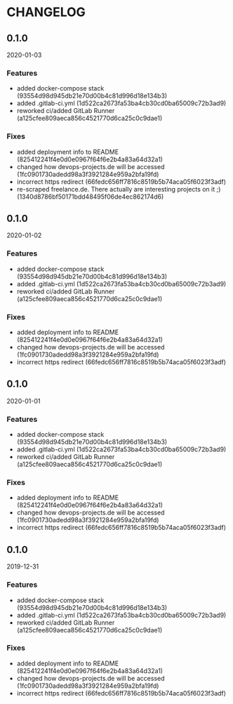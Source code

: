 # CHANGELOG

<!--- next entry here -->

## 0.1.0
2020-01-03

### Features

- added docker-compose stack (93554d98d945db21e70d00b4c81d996d18e134b3)
- added .gitlab-ci.yml (1d522ca2673fa53ba4cb30cd0ba65009c72b3ad9)
- reworked ci/added GitLab Runner (a125cfee809aeca856c4521770d6ca25c0c9dae1)

### Fixes

- added deployment info to README (825412241f4e0d0e0967f64f6e2b4a83a64d32a1)
- changed how devops-projects.de will be accessed (1fc0901730adedd98a3f3921284e959a2bfa19fd)
- incorrect https redirect (66fedc656ff7816c8519b5b74aca05f6023f3adf)
- re-scraped freelance.de. There actually are interesting projects on it ;) (1340d8786bf50171bdd48495f06de4ec862174d6)

## 0.1.0
2020-01-02

### Features

- added docker-compose stack (93554d98d945db21e70d00b4c81d996d18e134b3)
- added .gitlab-ci.yml (1d522ca2673fa53ba4cb30cd0ba65009c72b3ad9)
- reworked ci/added GitLab Runner (a125cfee809aeca856c4521770d6ca25c0c9dae1)

### Fixes

- added deployment info to README (825412241f4e0d0e0967f64f6e2b4a83a64d32a1)
- changed how devops-projects.de will be accessed (1fc0901730adedd98a3f3921284e959a2bfa19fd)
- incorrect https redirect (66fedc656ff7816c8519b5b74aca05f6023f3adf)

## 0.1.0
2020-01-01

### Features

- added docker-compose stack (93554d98d945db21e70d00b4c81d996d18e134b3)
- added .gitlab-ci.yml (1d522ca2673fa53ba4cb30cd0ba65009c72b3ad9)
- reworked ci/added GitLab Runner (a125cfee809aeca856c4521770d6ca25c0c9dae1)

### Fixes

- added deployment info to README (825412241f4e0d0e0967f64f6e2b4a83a64d32a1)
- changed how devops-projects.de will be accessed (1fc0901730adedd98a3f3921284e959a2bfa19fd)
- incorrect https redirect (66fedc656ff7816c8519b5b74aca05f6023f3adf)

## 0.1.0
2019-12-31

### Features

- added docker-compose stack (93554d98d945db21e70d00b4c81d996d18e134b3)
- added .gitlab-ci.yml (1d522ca2673fa53ba4cb30cd0ba65009c72b3ad9)
- reworked ci/added GitLab Runner (a125cfee809aeca856c4521770d6ca25c0c9dae1)

### Fixes

- added deployment info to README (825412241f4e0d0e0967f64f6e2b4a83a64d32a1)
- changed how devops-projects.de will be accessed (1fc0901730adedd98a3f3921284e959a2bfa19fd)
- incorrect https redirect (66fedc656ff7816c8519b5b74aca05f6023f3adf)